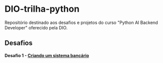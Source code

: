 # DIO-trilha-python
Repositório destinado aos desafios e projetos do curso "Python AI Backend Developer" oferecido pela DIO.


## Desafios
#### Desafio 1 - [Criando um sistema bancário](https://github.com/Lucas-p00/DIO-trilha-python)
